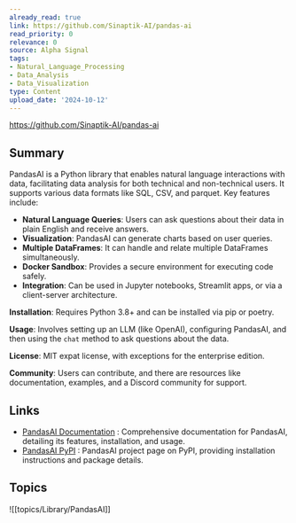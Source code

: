 ```yaml
---
already_read: true
link: https://github.com/Sinaptik-AI/pandas-ai
read_priority: 0
relevance: 0
source: Alpha Signal
tags:
- Natural_Language_Processing
- Data_Analysis
- Data_Visualization
type: Content
upload_date: '2024-10-12'
---
```


https://github.com/Sinaptik-AI/pandas-ai
## Summary

PandasAI is a Python library that enables natural language interactions with data, facilitating data analysis for both technical and non-technical users. It supports various data formats like SQL, CSV, and parquet. Key features include:

- **Natural Language Queries**: Users can ask questions about their data in plain English and receive answers.
- **Visualization**: PandasAI can generate charts based on user queries.
- **Multiple DataFrames**: It can handle and relate multiple DataFrames simultaneously.
- **Docker Sandbox**: Provides a secure environment for executing code safely.
- **Integration**: Can be used in Jupyter notebooks, Streamlit apps, or via a client-server architecture.

**Installation**: Requires Python 3.8+ and can be installed via pip or poetry.

**Usage**: Involves setting up an LLM (like OpenAI), configuring PandasAI, and then using the `chat` method to ask questions about the data.

**License**: MIT expat license, with exceptions for the enterprise edition.

**Community**: Users can contribute, and there are resources like documentation, examples, and a Discord community for support.
## Links

- [PandasAI Documentation](https://pandas-ai.readthedocs.io/en/latest/) : Comprehensive documentation for PandasAI, detailing its features, installation, and usage.
- [PandasAI PyPI](https://pypi.org/project/pandasai/) : PandasAI project page on PyPI, providing installation instructions and package details.

## Topics

![[topics/Library/PandasAI]]